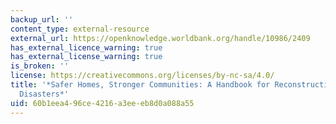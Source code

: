 ```yaml
---
backup_url: ''
content_type: external-resource
external_url: https://openknowledge.worldbank.org/handle/10986/2409
has_external_licence_warning: true
has_external_license_warning: true
is_broken: ''
license: https://creativecommons.org/licenses/by-nc-sa/4.0/
title: '*Safer Homes, Stronger Communities: A Handbook for Reconstructing After Natural
  Disasters*'
uid: 60b1eea4-96ce-4216-a3ee-eb8d0a088a55
---
```

